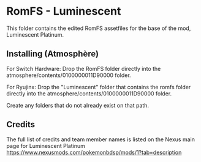 # RomFS - Luminescent

This folder contains the edited RomFS assetfiles for the base of the mod, Luminescent Platinum.

## Installing (Atmosphère)
For Switch Hardware:
Drop the RomFS folder directly into the atmosphere/contents/0100000011D90000 folder.

For Ryujinx: 
Drop the "Luminescent" folder that contains the romfs folder directly into the atmosphere/contents/0100000011D90000 folder.

Create any folders that do not already exist on that path.

## Credits

The full list of credits and team member names is listed on the Nexus main page for Luminescent Platinum
https://www.nexusmods.com/pokemonbdsp/mods/1?tab=description

